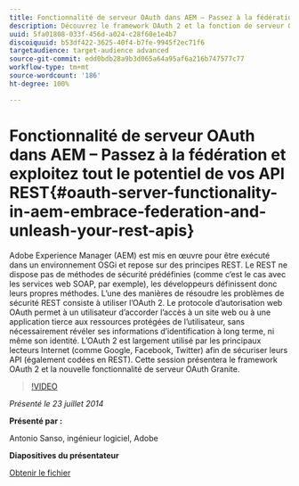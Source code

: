 ```yaml
---
title: Fonctionnalité de serveur OAuth dans AEM – Passez à la fédération et exploitez tout le potentiel de vos API REST
description: Découvrez le framework OAuth 2 et la fonction de serveur OAuth Granite. Adobe Experience Manager (AEM) est mis en œuvre pour être exécuté dans un environnement OSGi et repose sur des principes REST.
uuid: 5fa01808-033f-456d-a024-c28f60e1e4b7
discoiquuid: b53df422-3625-40f4-b7fe-9945f2ec71f6
targetaudience: target-audience advanced
source-git-commit: edd0bdb28a9b3d065a64a95af6a216b747577c77
workflow-type: tm+mt
source-wordcount: '186'
ht-degree: 100%

---
```


# Fonctionnalité de serveur OAuth dans AEM – Passez à la fédération et exploitez tout le potentiel de vos API REST{#oauth-server-functionality-in-aem-embrace-federation-and-unleash-your-rest-apis}

Adobe Experience Manager (AEM) est mis en œuvre pour être exécuté dans un environnement OSGi et repose sur des principes REST. Le REST ne dispose pas de méthodes de sécurité prédéfinies (comme c’est le cas avec les services web SOAP, par exemple), les développeurs définissent donc leurs propres méthodes. L’une des manières de résoudre les problèmes de sécurité REST consiste à utiliser l’OAuth 2. Le protocole d’autorisation web OAuth permet à un utilisateur d’accorder l’accès à un site web ou à une application tierce aux ressources protégées de l’utilisateur, sans nécessairement révéler ses informations d’identification à long terme, ni même son identité. L’OAuth 2 est largement utilisé par les principaux lecteurs Internet (comme Google, Facebook, Twitter) afin de sécuriser leurs API (également codées en REST). Cette session présentera le framework OAuth 2 et la nouvelle fonctionnalité de serveur OAuth Granite.

>[!VIDEO](https://video.tv.adobe.com/v/19466/?quality=9)

*Présenté le 23 juillet 2014*

**Présenté par :**

Antonio Sanso, ingénieur logiciel, Adobe

**Diapositives du présentateur**

[Obtenir le fichier](assets/oauth-server-functionality-in-aem-7-23-14.pdf)
<!--
[Get back to the Overview](https://helpx.adobe.com/experience-manager/kt/eseminars/gems/aem-index.html)
-->
